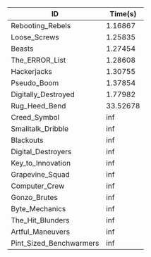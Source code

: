 |ID|Time(s)|
|-|-|
|Rebooting_Rebels|1.16867|
|Loose_Screws|1.25835|
|Beasts|1.27454|
|The_ERROR_List|1.28608|
|Hackerjacks|1.30755|
|Pseudo_Boom|1.37854|
|Digitally_Destroyed|1.77982|
|Rug_Heed_Bend|33.52678|
|Creed_Symbol|inf|
|Smalltalk_Dribble|inf|
|Blackouts|inf|
|Digital_Destroyers|inf|
|Key_to_Innovation|inf|
|Grapevine_Squad|inf|
|Computer_Crew|inf|
|Gonzo_Brutes|inf|
|Byte_Mechanics|inf|
|The_Hit_Blunders|inf|
|Artful_Maneuvers|inf|
|Pint_Sized_Benchwarmers|inf|
